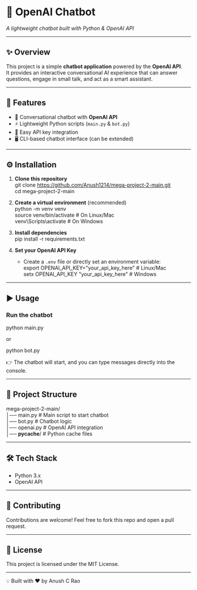 # 🤖 OpenAI Chatbot  
*A lightweight chatbot built with Python & OpenAI API*  

---

## ✨ Overview  
This project is a simple **chatbot application** powered by the **OpenAI API**.  
It provides an interactive conversational AI experience that can answer questions, engage in small talk, and act as a smart assistant.  

---

## 🚀 Features  
- 💬 Conversational chatbot with **OpenAI API**  
- ⚡ Lightweight Python scripts (`main.py` & `bot.py`)  
- 🔑 Easy API key integration  
- 🖥️ CLI-based chatbot interface (can be extended)  

---

## ⚙️ Installation  

1. **Clone this repository**  
   git clone https://github.com/Anush1214/mega-project-2-main.git  
   cd mega-project-2-main  

2. **Create a virtual environment** (recommended)  
   python -m venv venv  
   source venv/bin/activate   # On Linux/Mac  
   venv\Scripts\activate      # On Windows  

3. **Install dependencies**  
   pip install -r requirements.txt  

4. **Set your OpenAI API Key**  
   - Create a `.env` file or directly set an environment variable:  
     export OPENAI_API_KEY="your_api_key_here"   # Linux/Mac  
     setx OPENAI_API_KEY "your_api_key_here"     # Windows  

---

## ▶️ Usage  

### Run the chatbot  
   python main.py  

or  

   python bot.py  

👉 The chatbot will start, and you can type messages directly into the console.  

---

## 📂 Project Structure  
mega-project-2-main/  
│── main.py       # Main script to start chatbot  
│── bot.py        # Chatbot logic  
│── openai.py     # OpenAI API integration  
│── __pycache__/  # Python cache files  

---

## 🛠️ Tech Stack  
- Python 3.x  
- OpenAI API  

---

## 🤝 Contributing  
Contributions are welcome! Feel free to fork this repo and open a pull request.  

---

## 📜 License  
This project is licensed under the MIT License.  

---

💡 Built with ❤️ by Anush C Rao  
